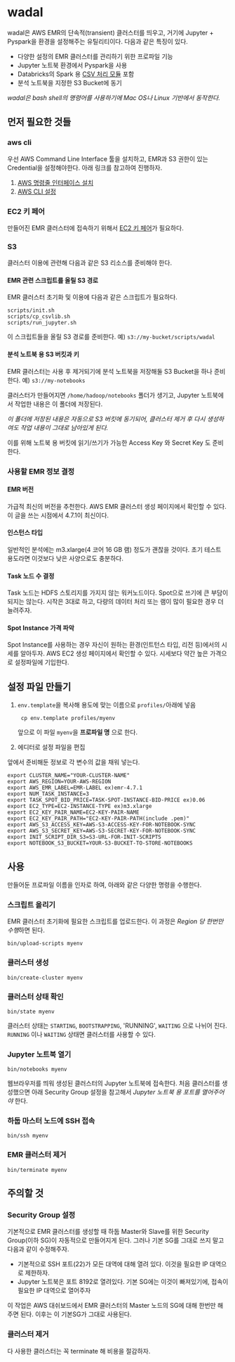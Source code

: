 # wadal

wadal은 AWS EMR의 단속적(transient) 클러스터를 띄우고, 거기에 Jupyter + Pyspark을 환경을 설정해주는 유틸리티이다. 다음과 같은 특징이 있다.

- 다양한 설정의 EMR 클러스터를 관리하기 위한 프로파일 기능
- Jupyter 노트북 환경에서 Pyspark을 사용
- Databricks의 Spark 용 [CSV 처리 모듈](https://github.com/databricks/spark-csv) 포함
- 분석 노트북을 지정한 S3 Bucket에 동기

*wadal은 bash shell의 명령어를 사용하기에 Mac OS나 Linux 기반에서 동작한다.*

## 먼저 필요한 것들

### aws cli

우선 AWS Command Line Interface 툴을 설치하고, EMR과 S3 권한이 있는 Credential을 설정해야한다. 아래 링크를 참고하여 진행하자.

1. [AWS 명령줄 인터페이스 설치](https://aws.amazon.com/ko/cli/)
2. [AWS CLI 설정](http://docs.aws.amazon.com/cli/latest/userguide/cli-chap-getting-started.html)

### EC2 키 페어

만들어진 EMR 클러스터에 접속하기 위해서 [EC2 키 페어](http://docs.aws.amazon.com/ko_kr/AWSEC2/latest/UserGuide/ec2-key-pairs.html)가 필요하다.

### S3

클러스터 이용에 관련해 다음과 같은 S3 리소스를 준비해야 한다.

#### EMR 관련 스크립트를 올릴 S3 경로

EMR 클러스터 초기화 및 이용에 다음과 같은 스크립트가 필요하다. 

    scripts/init.sh
    scripts/cp_csvlib.sh
    scripts/run_jupyter.sh

이 스크립트들을 올릴 S3 경로를 준비한다. 예) `s3://my-bucket/scripts/wadal`

#### 분석 노트북 용 S3 버킷과 키

EMR 클러스터는 사용 후 제거되기에 분석 노트북을 저장해둘 S3 Bucket을 하나 준비한다. 예) `s3://my-notebooks`

클러스터가 만들어지면 `/home/hadoop/notebooks` 폴더가 생기고, Jupyter 노트북에서 작업한 내용은 이 폴더에 저장된다.

*이 폴더에 저장된 내용은 자동으로 S3 버킷에 동기되어, 클러스터 제거 후 다시 생성하여도 작업 내용이 그대로 남아있게 된다.*

이를 위해 노트북 용 버킷에 읽기/쓰기가 가능한 Access Key 와 Secret Key 도 준비한다.


### 사용할 EMR 정보 결정

#### EMR 버전

가급적 최신의 버전을 추천한다. AWS EMR 클러스터 생성 페이지에서 확인할 수 있다. 이 글을 쓰는 시점에서 4.7.1이 최신이다.

#### 인스턴스 타입

일반적인 분석에는 m3.xlarge(4 코어 16 GB 램) 정도가 괜찮을 것이다. 초기 테스트 용도라면 이것보다 낮은 사양으로도 충분하다.

#### Task 노드 수 결정

Task 노드는 HDFS 스토리지를 가지지 않는 워커노드이다. Spot으로 쓰기에 큰 부담이 되지는 않는다. 시작은 3대로 하고, 다량의 데이터 처리 또는 램이 많이 필요한 경우 더 늘려주자.

#### Spot Instance 가격 파악

Spot Instance를 사용하는 경우 자신이 원하는 환경(인트턴스 타입, 리전 등)에서의 시세를 알아두자. AWS EC2 생성 페이지에서 확인할 수 있다. 시세보다 약간 높은 가격으로 설정파일에 기입한다. 


## 설정 파일 만들기

1. `env.template`을 복사해 용도에 맞는 이름으로 `profiles/`아래에 넣음

        cp env.template profiles/myenv

    앞으로 이 파일 `myenv`을 **프로파일 명** 으로 한다.

2. 에디터로 설정 파일을 편집

앞에서 준비해둔 정보로 각 변수의 값을 채워 넣는다.

    export CLUSTER_NAME="YOUR-CLUSTER-NAME"
    export AWS_REGION=YOUR-AWS-REGION
    export AWS_EMR_LABEL=EMR-LABEL ex)emr-4.7.1
    export NUM_TASK_INSTANCE=3
    export TASK_SPOT_BID_PRICE=TASK-SPOT-INSTANCE-BID-PRICE ex)0.06
    export EC2_TYPE=EC2-INSTANCE-TYPE ex)m3.xlarge
    export EC2_KEY_PAIR_NAME=EC2-KEY-PAIR-NAME
    export EC2_KEY_PAIR_PATH="EC2-KEY-PAIR-PATH(include .pem)"
    export AWS_S3_ACCESS_KEY=AWS-S3-ACCESS-KEY-FOR-NOTEBOOK-SYNC
    export AWS_S3_SECRET_KEY=AWS-S3-SECRET-KEY-FOR-NOTEBOOK-SYNC
    export INIT_SCRIPT_DIR_S3=S3-URL-FOR-INIT-SCRIPTS
    export NOTEBOOK_S3_BUCKET=YOUR-S3-BUCKET-TO-STORE-NOTEBOOKS

## 사용

만들어둔 프로파일 이름을 인자로 하여, 아래와 같은 다양한 명령을 수행한다.


### 스크립트 올리기

EMR 클러스터 초기화에 필요한 스크립트를 업로드한다. 이 과정은 *Region 당 한번만 수행*하면 된다.

    bin/upload-scripts myenv

### 클러스터 생성

    bin/create-cluster myenv

### 클러스터 상태 확인

    bin/state myenv

클러스터 상태는 `STARTING`, `BOOTSTRAPPING`, 'RUNNING', `WAITING` 으로 나뉘어 진다. `RUNNING` 이나 `WAITING` 상태면 클러스터를 사용할 수 있다.

### Jupyter 노트북 열기

    bin/notebooks myenv

웹브라우저를 띄워 생성된 클러스터의 Jupyter 노트북에 접속한다. 처음 클러스터를 생성했으면 아래 Security Group 설정을 참고해서 *Jupyter 노트북 용 포트를 열어주어야* 한다.

### 하둡 마스터 노드에 SSH 접속

    bin/ssh myenv

### EMR 클러스터 제거

    bin/terminate myenv


## 주의할 것

### Security Group 설정

기본적으로 EMR 클러스터를 생성할 때 하둡 Master와 Slave를 위한 Security Group(이하 SG)이 자동적으로 만들어지게 된다. 그러나 기본 SG를 그대로 쓰지 말고 다음과 같이 수정해주자.

- 기본적으로 SSH 포트(22)가 모든 대역에 대해 열려 있다. 이것을 필요한 IP 대역으로 제한하자.
- Jupyter 노트북은 포트 8192로 열려있다. 기본 SG에는 이것이 빠져있기에, 접속이 필요한 IP 대역으로 열어주자

이 작업은 AWS 대쉬보드에서 EMR 클러스터의 Master 노드의 SG에 대해 한번만 해주면 된다. 이후는 이 기본SG가 그대로 사용된다.

### 클러스터 제거

다 사용한 클러스터는 꼭 terminate 해 비용을 절감하자.

